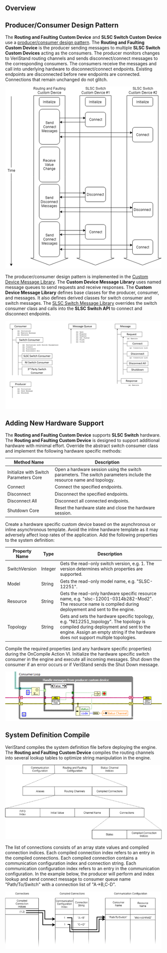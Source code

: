 ## Overview

## Producer/Consumer Design Pattern

The **Routing and Faulting Custom Device** and **SLSC Switch Custom Device** use a [producer/consumer design pattern](http://www.ni.com/tutorial/3023/en/). The **Routing and Faulting Custom Device** is the producer sending messages to multiple **SLSC Switch Custom Devices** acting as the consumers. The producer monitors changes to VeriStand routing channels and sends disconnect/connect messages to the corresponding consumers. The consumers receive the messages and call into underlying hardware to disconnect/connect endpoints. Existing endpoints are disconnected before new endpoints are connected. Connections that remain unchanged do not glitch.

![Switch Messages](Switch%20Messages.png)

The producer/consumer design pattern is implemented in the [Custom Device Message Library](https://github.com/ni/niveristand-custom-device-message-library). The **Custom Device Message Library** uses named message queues to send requests and receive responses. The **Custom Device Message Library** defines base classes for the producer, consumer, and messages. It also defines derived classes for switch consumer and switch messages. The [SLSC Switch Message Library](https://github.com/ni/niveristand-slsc-switch-message-library) overrides the switch consumer class and calls into the **SLSC Switch API** to connect and disconnect endpoints.

![Class Diagram](Class%20Diagram.png)

## Adding New Hardware Support

The **Routing and Faulting Custom Device** supports **SLSC Switch** hardware. The **Routing and Faulting Custom Device** is designed to support additional hardware with minimal effort. Override the abstract switch consumer class and implement the following hardware specific methods:

| Method Name | Description |
|---|---|
| Initialize with Switch Parameters Core | Open a hardware session using the switch parameters. The switch parameters include the resource name and topology. |
| Connect | Connect the specified endpoints. |
| Disconnect | Disconnect the specified endpoints. |
| Disconnect All | Disconnect all connected endpoints. |
| Shutdown Core | Reset the hardware state and close the hardware session. |

Create a hardware specific custom device based on the asynchronous or inline asynchronous template. Avoid the inline hardware template as it may adversely affect loop rates of the application. Add the following properties to the system definition:

| Property Name | Type | Description |
|---|---|---|
| SwitchVersion | Integer | Gets the read-only switch version, e.g. 1. The version determines which properties are supported. |
| Model | String | Gets the read-only model name, e.g. "SLSC-12251". |
| Resource | String | Gets the read-only hardware specific resource name, e.g. "slsc-12001-0314b282-Mod2". The resource name is compiled during deployement and sent to the engine. |
| Topology | String | Gets and sets the hardware specific topology, e.g. "NI12251_topology". The topology is compiled during deployment and sent to the engine. Assign an empty string if the hardware does not support multiple topologies.|

Compile the required properties (and any hardware specific properties) during the OnCompile Action VI. Initialize the hardware specific switch consumer in the engine and execute all incoming messages. Shut down the consumer if an error occurs or if VeriStand sends the Shut Down message.

![RT Driver VI](RT%20Driver%20VI.png)

## System Definition Compile

VeriStand compiles the system definition file before deploying the engine. The **Routing and Faulting Custom Device** compiles the routing channels into several lookup tables to optimize string manipulation in the engine. 

![Compiled Routing and Faulting Configuration](Compiled%20Routing%20and%20Faulting.png)

The list of connections consists of an array state values and compiled connection indices. Each compiled connection index refers to an entry in the compiled connections. Each compiled connection contains a communication configuration index and connection string. Each communication configuration index refers to an entry in the communication configuration. In the example below, the producer will perform and index lookup and send connect message to consumer queue name "Path/To/Switch" with a connection list of "A->B,C-D".

![Connection Lookup](Connection%20Lookup.png)

